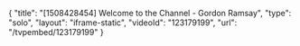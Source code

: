 {
    "title": "[1508428454] Welcome to the Channel - Gordon Ramsay",
    "type": "solo",
    "layout": "iframe-static",
    "videoId": "123179199",
    "url": "\/tvpembed\/123179199"
}